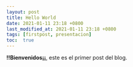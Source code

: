 ```yaml
---
layout: post
title: Hello World
date: 2021-01-11 23:18 +0800
last_modified_at: 2021-01-11 23:18 +0800
tags: [firstpost, presentacion]
toc:  true
---
```

**!!Bienvenidos¡¡**, este es el primer post del blog. 
